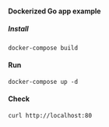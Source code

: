 #### Dockerized Go app example

##### Install

```
docker-compose build
```
#### Run

```
docker-compose up -d
```

#### Check

```
curl http://localhost:80
```
